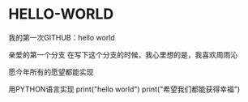# HELLO-WORLD
我的第一次GITHUB：hello world

亲爱的第一个分支
在写下这个分支的时候，我心里想的是，我喜欢周雨沁

愿今年所有的愿望都能实现

用PYTHON语言实现
print("hello world")
print("希望我们都能获得幸福")
